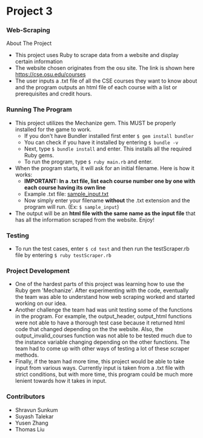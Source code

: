 # Project 3
### Web-Scraping
About The Project
* This project uses Ruby to scrape data from a website and display certain information
* The website chosen originates from the osu site. The link is shown here https://cse.osu.edu/courses 
* The user inputs a .txt file of all the CSE courses they want to know about and the program outputs an html file of each course with a list or prerequisites and credit hours.

### Running The Program
* This project utilizes the Mechanize gem. This MUST be properly installed for the game to work.
  * If you don't have Bundler installed first enter ```$ gem install bundler```
  * You can check if you have it installed by entering ```$ bundle -v```
  * Next, type ```$ bundle install``` and enter. This installs all the required Ruby gems.
  * To run the program, type ```$ ruby main.rb``` and enter. 
* When the program starts, it will ask for an initial filename. Here is how it works:
  * **IMPORTANT: In a .txt file, list each course number one by one with each course having its own line**
  * Example .txt file: [sample_input.txt](https://github.com/cse3901-2022sp-giles/BitByBit-Web-Scraping/files/8102973/sample_input.txt)
  * Now simply enter your filename **without** the .txt extension and the program will run. (Ex: ```$ sample_input```)
* The output will be an **html file with the same name as the input file** that has all the information scraped from the website. Enjoy!

### Testing
* To run the test cases, enter ```$ cd test``` and then run the testScraper.rb file by entering ```$ ruby testScraper.rb```

### Project Development
* One of the hardest parts of this project was learning how to use the Ruby gem 'Mechanize'. After experimenting with the code, eventually the team was able to understand how web scraping worked and started working on our idea. 
* Another challenge the team had was unit testing some of the functions in the program. For example, the output_header, output_html functions were not able to have a thorough test case because it returned html code that changed depending on the the website. Also, the output_invalid_courses function was not able to be tested much due to the instance variable changing depending on the other functions. The team had to come up with other ways of testing a lot of these scraper methods. 
* Finally, if the team had more time, this project would be able to take input from various ways. Currently input is taken from a .txt file with strict conditions, but with more time, this program could be much more lenient towards how it takes in input. 


### Contributors 
* Shravun Sunkum
* Suyash Talekar
* Yusen Zhang
* Thomas Liu
